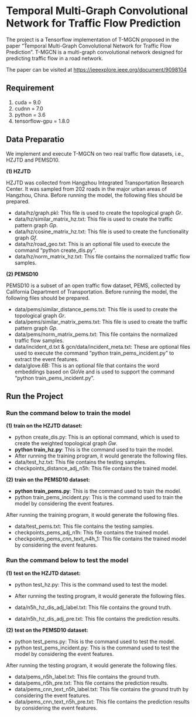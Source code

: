 # Temporal Multi-Graph Convolutional Network for Traffic Flow Prediction

The project is a Tensorflow implementation of T-MGCN proposed in the paper “Temporal Multi-Graph Convolutional Network for Traffic Flow Prediction”. T-MGCN is a multi-graph convolutional network designed for predicting traffic flow in a road network.

The paper can be visited at https://ieeexplore.ieee.org/document/9098104

## Requirement

1. cuda = 9.0
2. cudnn = 7.0
3. python = 3.6
4. tensorflow-gpu = 1.8.0

## Data Preparatio

We implement and execute T-MGCN on two real traffic flow datasets, i.e., HZJTD and PEMSD10.

**(1)   HZJTD**

HZJTD was collected from Hangzhou Integrated Transportation Research Center. It was sampled from 202 roads in the major urban areas of Hangzhou, China. Before running the model, the following files should be prepared.

* data/hz/graph.pkl: This file is used to create the topological graph *Gr*.
* data/hz/similar_matrix_hz.txt: This file is used to create the traffic pattern graph *Gp*.
* data/hz/cosine_matrix_hz.txt: This file is used to create the functionality graph *Gf*.
* data/hz/road_geo.txt: This is an optional file used to execute the command “python create_dis.py”.
* data/hz/norm_matrix_hz.txt: This file contains the normalized traffic flow samples.

**(2)   PEMSD10**

PEMSD10 is a subset of an open traffic flow dataset, PEMS, collected by California Department of Transportation. Before running the model, the following files should be prepared.

* data/pems/similar_distance_pems.txt: This file is used to create the topological graph *Gr*.
* data/pems/similar_matrix_pems.txt: This file is used to create the traffic pattern graph *Gp*.
* data/pems/norm_matrix_pems.txt: This file contains the normalized traffic flow samples.
* data/incident_d.txt & gcn/data/incident_meta.txt: These are optional files used to execute the command “python train_pems_incident.py” to extract the event features.
* data/glove.6B: This is an optional file that contains the word embeddings based on GloVe and is used to support the command “python train_pems_incident.py”.

## Run the Project

### Run the command below to train the model

**(1)**  **train on the HZJTD dataset:**

* python create_dis.py: This is an optional command, which is used to create the weighted topological graph *Gw*.
* **python train_hz.py**: This is the command used to train the model.
* After running the training program, it would generate the following files.
* data/test_hz.txt: This file contains the testing samples.
* checkpoints_distance_adj_n5h: This file contains the trained model.

**(2)**  **train on the PEMSD10 dataset:**

* **python train_pems.py**: This is the command used to train the model.
* python train_pems_incident.py: This is the command used to train the model by considering the event features.

After running the training program, it would generate the following files.

* data/test_pems.txt: This file contains the testing samples.
* checkpoints_pems_adj_n1h: This file contains the trained model.
* checkpoints_pems_cnn_text_n4h_1: This file contains the trained model by considering the event features.

### Run the command below to test the model

**(1)**  **test on the HZJTD dataset:**

* python test_hz.py: This is the command used to test the model.

* After running the testing program, it would generate the following files.

* data/n5h_hz_dis_adj_label.txt: This file contains the ground truth.

* data/n5h_hz_dis_adj_pre.txt: This file contains the prediction results.

**(2)**  **test on the PEMSD10 dataset:**

* python test_pems.py: This is the command used to test the model.
* python test_pems_incident.py: This is the command used to test the model by considering the event features.

After running the testing program, it would generate the following files.

* data/pems_n5h_label.txt: This file contains the ground truth.
* data/pems_n5h_pre.txt: This file contains the prediction results.
* data/pems_cnn_text_n5h_label.txt: This file contains the ground truth by considering the event features.
* data/pems_cnn_text_n5h_pre.txt: This file contains the prediction results by considering the event features.







